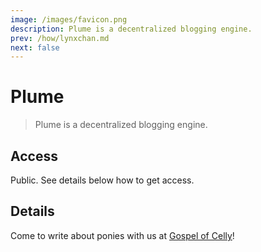 ```yaml
---
image: /images/favicon.png
description: Plume is a decentralized blogging engine.
prev: /how/lynxchan.md
next: false
---
```


# Plume

> Plume is a decentralized blogging engine.

## Access

Public. See details below how to get access.

## Details

Come to write about ponies with us at [Gospel of Celly](https://gospel.sunbutt.faith)!
